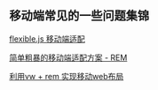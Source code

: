 ## 移动端常见的一些问题集锦

[flexible.js 移动端适配](http://caibaojian.com/simple-flexible.html)

[简单粗暴的移动端适配方案 - REM](http://imweb.io/topic/5a523cc0a192c3b460fce3a5)

[利用vw + rem 实现移动web布局](https://juejin.im/post/5c035708e51d455b5a4365b8)
